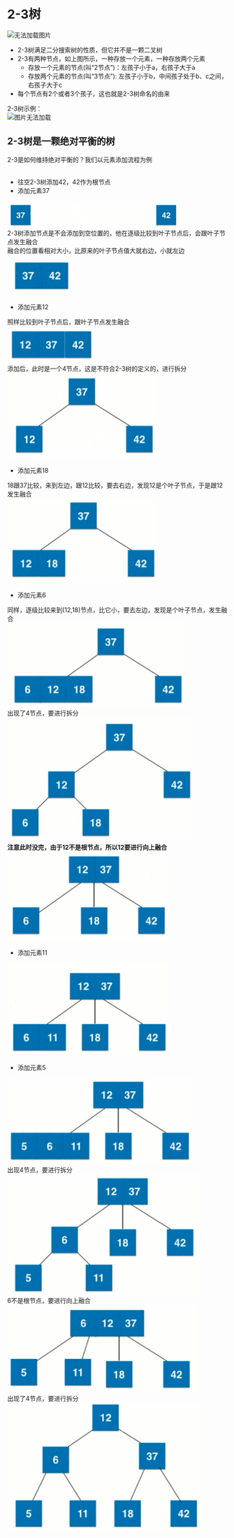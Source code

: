 # 2-3树
![无法加载图片](https://github.com/Ywfy/Learning-Data-Structure/blob/master/Red%20Black%20Tree/2-3%E6%A0%91.png)<br>
* 2-3树满足二分搜索树的性质，但它并不是一颗二叉树
* 2-3有两种节点，如上图所示，一种存放一个元素，一种存放两个元素
  * 存放一个元素的节点(叫“2节点”)：左孩子小于a，右孩子大于a
  * 存放两个元素的节点(叫“3节点”): 左孩子小于b，中间孩子处于b、c之间，右孩子大于c
* 每个节点有2个或者3个孩子，这也就是2-3树命名的由来

2-3树示例：<br>
![图片无法加载](https://github.com/Ywfy/Learning-Data-Structure/blob/master/Red%20Black%20Tree/2-3%E6%A0%912.png)<br>

## 2-3树是一颗绝对平衡的树
2-3是如何维持绝对平衡的？我们以元素添加流程为例<br><br>
* 往空2-3树添加42，42作为根节点
* 添加元素37

![无法加载图片](https://github.com/Ywfy/Learning-Data-Structure/blob/master/2-3%20Tree/Image/42%2B37.png)<br>
2-3树添加节点是不会添加到空位置的，他在逐级比较到叶子节点后，会跟叶子节点发生融合<br>
融合的位置看相对大小，比原来的叶子节点值大就右边，小就左边<br>
![无法加载图片](https://github.com/Ywfy/Learning-Data-Structure/blob/master/2-3%20Tree/Image/%2B37two.png)<br>
* 添加元素12

照样比较到叶子节点后，跟叶子节点发生融合<br>
![无法加载图片](https://github.com/Ywfy/Learning-Data-Structure/blob/master/2-3%20Tree/Image/%2B12.png)<br>
添加后，此时是一个4节点，这是不符合2-3树的定义的，进行拆分<br>
![无法加载图片](https://github.com/Ywfy/Learning-Data-Structure/blob/master/2-3%20Tree/Image/%2B12two.png)<br>
* 添加元素18

18跟37比较，来到左边，跟12比较，要去右边，发现12是个叶子节点，于是跟12发生融合<br>
![无法加载图片](https://github.com/Ywfy/Learning-Data-Structure/blob/master/2-3%20Tree/Image/%2B18.png)<br>
* 添加元素6

同样，逐级比较来到(12,18)节点，比它小，要去左边，发现是个叶子节点，发生融合<br>
![无法加载图片](https://github.com/Ywfy/Learning-Data-Structure/blob/master/2-3%20Tree/Image/%2B6.png)<br>
出现了4节点，要进行拆分<br>
![无法加载图片](https://github.com/Ywfy/Learning-Data-Structure/blob/master/2-3%20Tree/Image/%2B6two.png)<br>
<strong>注意此时没完，由于12不是根节点，所以12要进行向上融合</strong><br>
![无法加载图片](https://github.com/Ywfy/Learning-Data-Structure/blob/master/2-3%20Tree/Image/%2B6three.png)<br>
* 添加元素11

![无法加载图片](https://github.com/Ywfy/Learning-Data-Structure/blob/master/2-3%20Tree/Image/%2B11.png)<br>
* 添加元素5

![无法加载图片](https://github.com/Ywfy/Learning-Data-Structure/blob/master/2-3%20Tree/Image/%2B5.png)<br>
出现4节点，要进行拆分<br>
![无法加载图片](https://github.com/Ywfy/Learning-Data-Structure/blob/master/2-3%20Tree/Image/%2B5two.png)<br>
6不是根节点，要进行向上融合<br>
![无法加载图片](https://github.com/Ywfy/Learning-Data-Structure/blob/master/2-3%20Tree/Image/%2B5three.png)<br>
出现了4节点，要进行拆分<br>
![无法加载图片](https://github.com/Ywfy/Learning-Data-Structure/blob/master/2-3%20Tree/Image/%2B5four.png)<br>
